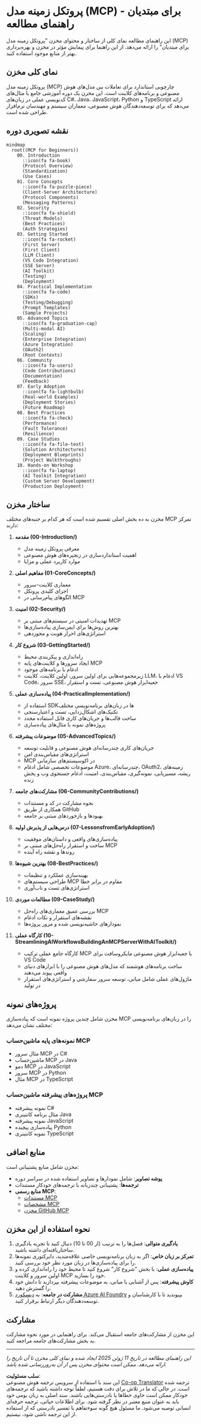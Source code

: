 <!--
CO_OP_TRANSLATOR_METADATA:
{
  "original_hash": "a607d4febc94caee9a12b77795f7fc9a",
  "translation_date": "2025-07-13T15:10:17+00:00",
  "source_file": "study_guide.md",
  "language_code": "fa"
}
-->
# پروتکل زمینه مدل (MCP) برای مبتدیان - راهنمای مطالعه

این راهنمای مطالعه نمای کلی از ساختار و محتوای مخزن "پروتکل زمینه مدل (MCP) برای مبتدیان" را ارائه می‌دهد. از این راهنما برای پیمایش مؤثر در مخزن و بهره‌برداری بهتر از منابع موجود استفاده کنید.

## نمای کلی مخزن

پروتکل زمینه مدل (MCP) چارچوبی استاندارد برای تعاملات بین مدل‌های هوش مصنوعی و برنامه‌های کلاینت است. این مخزن یک دوره آموزشی جامع با مثال‌های کدنویسی عملی در زبان‌های C#، Java، JavaScript، Python و TypeScript ارائه می‌دهد که برای توسعه‌دهندگان هوش مصنوعی، معماران سیستم و مهندسان نرم‌افزار طراحی شده است.

## نقشه تصویری دوره

```mermaid
mindmap
  root((MCP for Beginners))
    00. Introduction
      ::icon(fa fa-book)
      (Protocol Overview)
      (Standardization)
      (Use Cases)
    01. Core Concepts
      ::icon(fa fa-puzzle-piece)
      (Client-Server Architecture)
      (Protocol Components)
      (Messaging Patterns)
    02. Security
      ::icon(fa fa-shield)
      (Threat Models)
      (Best Practices)
      (Auth Strategies)
    03. Getting Started
      ::icon(fa fa-rocket)
      (First Server)
      (First Client)
      (LLM Client)
      (VS Code Integration)
      (SSE Server)
      (AI Toolkit)
      (Testing)
      (Deployment)
    04. Practical Implementation
      ::icon(fa fa-code)
      (SDKs)
      (Testing/Debugging)
      (Prompt Templates)
      (Sample Projects)
    05. Advanced Topics
      ::icon(fa fa-graduation-cap)
      (Multi-modal AI)
      (Scaling)
      (Enterprise Integration)
      (Azure Integration)
      (OAuth2)
      (Root Contexts)
    06. Community
      ::icon(fa fa-users)
      (Code Contributions)
      (Documentation)
      (Feedback)
    07. Early Adoption
      ::icon(fa fa-lightbulb)
      (Real-world Examples)
      (Deployment Stories)
      (Future Roadmap)
    08. Best Practices
      ::icon(fa fa-check)
      (Performance)
      (Fault Tolerance)
      (Resilience)
    09. Case Studies
      ::icon(fa fa-file-text)
      (Solution Architectures)
      (Deployment Blueprints)
      (Project Walkthroughs)
    10. Hands-on Workshop
      ::icon(fa fa-laptop)
      (AI Toolkit Integration)
      (Custom Server Development)
      (Production Deployment)
```

## ساختار مخزن

مخزن به ده بخش اصلی تقسیم شده است که هر کدام بر جنبه‌های مختلف MCP تمرکز دارند:

1. **مقدمه (00-Introduction/)**
   - معرفی پروتکل زمینه مدل
   - اهمیت استانداردسازی در زنجیره‌های هوش مصنوعی
   - موارد کاربرد عملی و مزایا

2. **مفاهیم اصلی (01-CoreConcepts/)**
   - معماری کلاینت-سرور
   - اجزای کلیدی پروتکل
   - الگوهای پیام‌رسانی در MCP

3. **امنیت (02-Security/)**
   - تهدیدات امنیتی در سیستم‌های مبتنی بر MCP
   - بهترین روش‌ها برای ایمن‌سازی پیاده‌سازی‌ها
   - استراتژی‌های احراز هویت و مجوزدهی

4. **شروع کار (03-GettingStarted/)**
   - راه‌اندازی و پیکربندی محیط
   - ایجاد سرورها و کلاینت‌های پایه MCP
   - ادغام با برنامه‌های موجود
   - زیرمجموعه‌هایی برای اولین سرور، اولین کلاینت، کلاینت LLM، ادغام با VS Code، سرور SSE، جعبه‌ابزار هوش مصنوعی، تست و استقرار

5. **پیاده‌سازی عملی (04-PracticalImplementation/)**
   - استفاده از SDKها در زبان‌های برنامه‌نویسی مختلف
   - تکنیک‌های اشکال‌زدایی، تست و اعتبارسنجی
   - ساخت قالب‌ها و جریان‌های کاری قابل استفاده مجدد
   - پروژه‌های نمونه با مثال‌های پیاده‌سازی

6. **موضوعات پیشرفته (05-AdvancedTopics/)**
   - جریان‌های کاری چندرسانه‌ای هوش مصنوعی و قابلیت توسعه
   - استراتژی‌های مقیاس‌بندی امن
   - MCP در اکوسیستم‌های سازمانی
   - موضوعات تخصصی شامل ادغام Azure، چندرسانه‌ای، OAuth2، زمینه‌های ریشه، مسیریابی، نمونه‌گیری، مقیاس‌بندی، امنیت، ادغام جستجوی وب و پخش زنده

7. **مشارکت‌های جامعه (06-CommunityContributions/)**
   - نحوه مشارکت در کد و مستندات
   - همکاری از طریق GitHub
   - بهبودها و بازخوردهای مبتنی بر جامعه

8. **درس‌هایی از پذیرش اولیه (07-LessonsfromEarlyAdoption/)**
   - پیاده‌سازی‌های واقعی و داستان‌های موفقیت
   - ساخت و استقرار راه‌حل‌های مبتنی بر MCP
   - روندها و نقشه راه آینده

9. **بهترین شیوه‌ها (08-BestPractices/)**
   - بهینه‌سازی عملکرد و تنظیمات
   - طراحی سیستم‌های MCP مقاوم در برابر خطا
   - استراتژی‌های تست و تاب‌آوری

10. **مطالعات موردی (09-CaseStudy/)**
    - بررسی عمیق معماری‌های راه‌حل MCP
    - نقشه‌های استقرار و نکات ادغام
    - نمودارهای حاشیه‌نویسی شده و مرور پروژه‌ها

11. **کارگاه عملی (10-StreamliningAIWorkflowsBuildingAnMCPServerWithAIToolkit/)**
    - کارگاه جامع عملی ترکیب MCP با جعبه‌ابزار هوش مصنوعی مایکروسافت برای VS Code
    - ساخت برنامه‌های هوشمند که مدل‌های هوش مصنوعی را با ابزارهای دنیای واقعی پیوند می‌دهند
    - ماژول‌های عملی شامل مبانی، توسعه سرور سفارشی و استراتژی‌های استقرار در تولید

## پروژه‌های نمونه

مخزن شامل چندین پروژه نمونه است که پیاده‌سازی MCP را در زبان‌های برنامه‌نویسی مختلف نشان می‌دهد:

### نمونه‌های پایه ماشین‌حساب MCP
- مثال سرور MCP در C#
- ماشین‌حساب MCP در Java
- دمو MCP در JavaScript
- سرور MCP در Python
- مثال MCP در TypeScript

### پروژه‌های پیشرفته ماشین‌حساب MCP
- نمونه پیشرفته C#
- مثال برنامه کانتینری Java
- نمونه پیشرفته JavaScript
- پیاده‌سازی پیچیده Python
- نمونه کانتینری TypeScript

## منابع اضافی

مخزن شامل منابع پشتیبانی است:

- **پوشه تصاویر**: شامل نمودارها و تصاویر استفاده شده در سراسر دوره
- **ترجمه‌ها**: پشتیبانی چندزبانه با ترجمه‌های خودکار مستندات
- **منابع رسمی MCP**:
  - [مستندات MCP](https://modelcontextprotocol.io/)
  - [مشخصات MCP](https://spec.modelcontextprotocol.io/)
  - [مخزن GitHub MCP](https://github.com/modelcontextprotocol)

## نحوه استفاده از این مخزن

1. **یادگیری متوالی**: فصل‌ها را به ترتیب (از 00 تا 10) دنبال کنید تا تجربه یادگیری ساختاریافته‌ای داشته باشید.
2. **تمرکز بر زبان خاص**: اگر به زبان برنامه‌نویسی خاصی علاقه‌مندید، دایرکتوری نمونه‌ها را برای پیاده‌سازی‌ها در زبان مورد نظر خود بررسی کنید.
3. **پیاده‌سازی عملی**: با بخش "شروع کار" شروع کنید تا محیط خود را راه‌اندازی کرده و اولین سرور و کلاینت MCP خود را بسازید.
4. **کاوش پیشرفته**: پس از آشنایی با مبانی، به موضوعات پیشرفته بپردازید تا دانش خود را گسترش دهید.
5. **مشارکت در جامعه**: به [دیسکورد Azure AI Foundry](https://discord.com/invite/ByRwuEEgH4) بپیوندید تا با کارشناسان و توسعه‌دهندگان دیگر ارتباط برقرار کنید.

## مشارکت

این مخزن از مشارکت‌های جامعه استقبال می‌کند. برای راهنمایی در مورد نحوه مشارکت به بخش مشارکت‌های جامعه مراجعه کنید.

---

*این راهنمای مطالعه در تاریخ 11 ژوئن 2025 ایجاد شده و نمای کلی مخزن تا آن تاریخ را ارائه می‌دهد. ممکن است محتوای مخزن پس از آن به‌روزرسانی شده باشد.*

**سلب مسئولیت**:  
این سند با استفاده از سرویس ترجمه هوش مصنوعی [Co-op Translator](https://github.com/Azure/co-op-translator) ترجمه شده است. در حالی که ما در تلاش برای دقت هستیم، لطفاً توجه داشته باشید که ترجمه‌های خودکار ممکن است حاوی خطاها یا نادرستی‌هایی باشند. سند اصلی به زبان بومی خود باید به عنوان منبع معتبر در نظر گرفته شود. برای اطلاعات حیاتی، ترجمه حرفه‌ای انسانی توصیه می‌شود. ما مسئول هیچ گونه سوءتفاهم یا تفسیر نادرستی که از استفاده از این ترجمه ناشی شود، نیستیم.